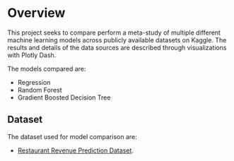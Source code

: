 # Overview

This project seeks to compare perform a meta-study of multiple different machine learning models across publicly available datasets on Kaggle. The results and details of the data sources are described through visualizations with Plotly Dash.

The models compared are:

- Regression
- Random Forest
- Gradient Boosted Decision Tree

## Dataset

The dataset used for model comparison are:
- <a href="https://www.kaggle.com/datasets/anthonytherrien/restaurant-revenue-prediction-dataset/data">Restaurant Revenue Prediction Dataset</a>. 
